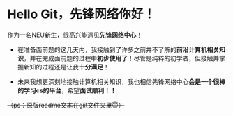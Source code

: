 # **Hello Git，先锋网络你好！**

作为一名NEU新生，很高兴能遇见**先锋网络中心**！

+ 在准备面前题的这几天内，我接触到了许多之前并不了解的**前沿计算机相关知识**，并在完成面前题的过程中**初步使用了**！尽管是纯粹的初学者，但接触并掌握新知的过程还是让我**十分满足**！

+ 未来我想更深刻地接触计算机相关知识，我也相信先锋网络中心**会是一个很棒的学习cs的平台**，希望**面试顺利！！** 

  

~~（ps：原版readme文本在giit文件夹里😇）~~

